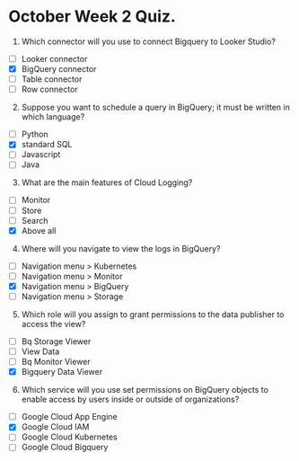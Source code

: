 # October Week 2 Quiz.


1. Which connector will you use to connect Bigquery to Looker Studio?

- [ ] Looker connector
- [x] BigQuery connector
- [ ] Table connector
- [ ] Row connector

2. Suppose you want to schedule a query in BigQuery; it must be written in which language?

- [ ] Python
- [x] standard SQL
- [ ] Javascript
- [ ] Java

3. What are the main features of Cloud Logging?

- [ ] Monitor
- [ ] Store
- [ ] Search
- [x] Above all

4. Where will you navigate to view the logs in BigQuery?

- [ ] Navigation menu > Kubernetes
- [ ] Navigation menu > Monitor
- [x] Navigation menu > BigQuery
- [ ] Navigation menu > Storage

5. Which role will you assign to grant permissions to the data publisher to access the view?

- [ ] Bq Storage Viewer
- [ ] View Data
- [ ] Bq Monitor Viewer
- [x] Bigquery Data Viewer

6. Which service will you use set permissions on BigQuery objects to enable access by users inside or outside of organizations?

- [ ] Google Cloud App Engine
- [x] Google Cloud IAM
- [ ] Google Cloud Kubernetes
- [ ] Google Cloud Bigquery
